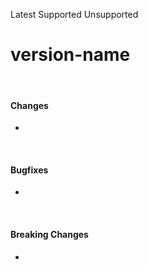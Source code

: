 <span class="badge bg-success-subtle border border-success-subtle text-success-emphasis rounded-pill"><i class="bi bi-check-lg"></i> Latest</span>
<span class="badge bg-primary-subtle border border-primary-subtle text-primary-emphasis rounded-pill"><i class="bi bi-bug-fill"></i> Supported</span>
<span class="badge bg-secondary-subtle border border-secondary-subtle text-secondary-emphasis rounded-pill"><i class="bi bi-x-lg"></i> Unsupported</span>
# version-name
<br/>

#### Changes
- 

<br/>

#### Bugfixes
- 

<br/>

#### Breaking Changes
- 